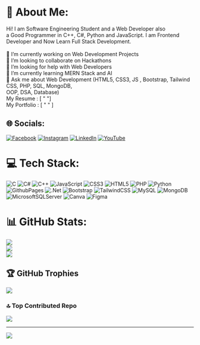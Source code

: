 # 💫 About Me:
Hi! I am Software Engineering Student and a Web Developer also <br>a Good  Programmer in C++, C#, Python and JavaScript. I am Frontend<br>Developer and Now Learn Full Stack Development.<br> <br>🔭 I’m currently working on Web Development Projects<br>👯 I’m looking to collaborate on Hackathons<br>🤝 I’m looking for help with Web Developers<br>🌱 I’m currently learning MERN Stack and AI<br>💬 Ask me about Web Development (HTML5, CSS3, JS , Bootstrap, Tailwind CSS, PHP, SQL, MongoDB,<br>OOP, DSA, Database)<br>My Resume : [ " "]<br>My Portfolio : [ " " ]


## 🌐 Socials:
[![Facebook](https://img.shields.io/badge/Facebook-%231877F2.svg?logo=Facebook&logoColor=white)](https://facebook.com/talhacodelab01) [![Instagram](https://img.shields.io/badge/Instagram-%23E4405F.svg?logo=Instagram&logoColor=white)](https://instagram.com/talhacodelab) [![LinkedIn](https://img.shields.io/badge/LinkedIn-%230077B5.svg?logo=linkedin&logoColor=white)](https://linkedin.com/in/muhammadtalha35) [![YouTube](https://img.shields.io/badge/YouTube-%23FF0000.svg?logo=YouTube&logoColor=white)](https://youtube.com/@talhacodelab01) 

# 💻 Tech Stack:
![C](https://img.shields.io/badge/c-%2300599C.svg?style=plastic&logo=c&logoColor=white) ![C#](https://img.shields.io/badge/c%23-%23239120.svg?style=plastic&logo=csharp&logoColor=white) ![C++](https://img.shields.io/badge/c++-%2300599C.svg?style=plastic&logo=c%2B%2B&logoColor=white) ![JavaScript](https://img.shields.io/badge/javascript-%23323330.svg?style=plastic&logo=javascript&logoColor=%23F7DF1E) ![CSS3](https://img.shields.io/badge/css3-%231572B6.svg?style=plastic&logo=css3&logoColor=white) ![HTML5](https://img.shields.io/badge/html5-%23E34F26.svg?style=plastic&logo=html5&logoColor=white) ![PHP](https://img.shields.io/badge/php-%23777BB4.svg?style=plastic&logo=php&logoColor=white) ![Python](https://img.shields.io/badge/python-3670A0?style=plastic&logo=python&logoColor=ffdd54) ![GithubPages](https://img.shields.io/badge/github%20pages-121013?style=plastic&logo=github&logoColor=white) ![.Net](https://img.shields.io/badge/.NET-5C2D91?style=plastic&logo=.net&logoColor=white) ![Bootstrap](https://img.shields.io/badge/bootstrap-%238511FA.svg?style=plastic&logo=bootstrap&logoColor=white) ![TailwindCSS](https://img.shields.io/badge/tailwindcss-%2338B2AC.svg?style=plastic&logo=tailwind-css&logoColor=white) ![MySQL](https://img.shields.io/badge/mysql-%2300000f.svg?style=plastic&logo=mysql&logoColor=white) ![MongoDB](https://img.shields.io/badge/MongoDB-%234ea94b.svg?style=plastic&logo=mongodb&logoColor=white) ![MicrosoftSQLServer](https://img.shields.io/badge/Microsoft%20SQL%20Server-CC2927?style=plastic&logo=microsoft%20sql%20server&logoColor=white) ![Canva](https://img.shields.io/badge/Canva-%2300C4CC.svg?style=plastic&logo=Canva&logoColor=white) ![Figma](https://img.shields.io/badge/figma-%23F24E1E.svg?style=plastic&logo=figma&logoColor=white)
# 📊 GitHub Stats:
![](https://github-readme-stats.vercel.app/api?username=talhacodelab97&theme=dark&hide_border=false&include_all_commits=false&count_private=false)<br/>
![](https://github-readme-streak-stats.herokuapp.com/?user=talhacodelab97&theme=dark&hide_border=false)<br/>
![](https://github-readme-stats.vercel.app/api/top-langs/?username=talhacodelab97&theme=dark&hide_border=false&include_all_commits=false&count_private=false&layout=compact)

## 🏆 GitHub Trophies
![](https://github-profile-trophy.vercel.app/?username=talhacodelab97&theme=radical&no-frame=false&no-bg=false&margin-w=4)


### 🔝 Top Contributed Repo
![](https://github-contributor-stats.vercel.app/api?username=talhacodelab97&limit=5&theme=dark&combine_all_yearly_contributions=true)


---
[![](https://visitcount.itsvg.in/api?id=talhacodelab97&icon=2&color=0)](https://visitcount.itsvg.in)

<!-- Proudly created with GPRM ( https://gprm.itsvg.in ) -->
